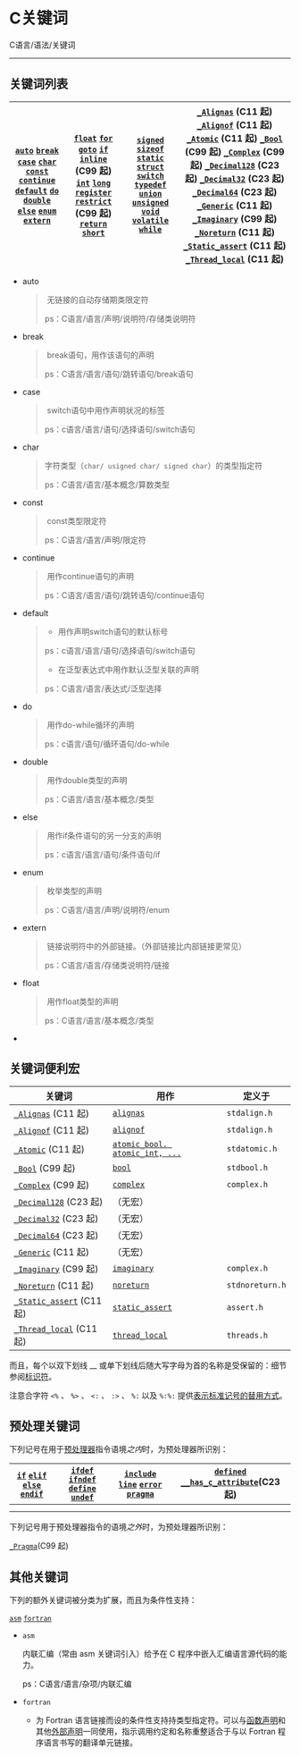 # C关键词

C语言/语法/关键词

---



## 关键词列表

| [`auto`](https://zh.cppreference.com/w/c/keyword/auto) [`break`](https://zh.cppreference.com/w/c/keyword/break) [`case`](https://zh.cppreference.com/w/c/keyword/case) [`char`](https://zh.cppreference.com/w/c/keyword/char) [`const`](https://zh.cppreference.com/w/c/keyword/const) [`continue`](https://zh.cppreference.com/w/c/keyword/continue) [`default`](https://zh.cppreference.com/w/c/keyword/default) [`do`](https://zh.cppreference.com/w/c/keyword/do) [`double`](https://zh.cppreference.com/w/c/keyword/double) [`else`](https://zh.cppreference.com/w/c/keyword/else) [`enum`](https://zh.cppreference.com/w/c/keyword/enum) [`extern`](https://zh.cppreference.com/w/c/keyword/extern) | [`float`](https://zh.cppreference.com/w/c/keyword/float) [`for`](https://zh.cppreference.com/w/c/keyword/for) [`goto`](https://zh.cppreference.com/w/c/keyword/goto) [`if`](https://zh.cppreference.com/w/c/keyword/if) [`inline`](https://zh.cppreference.com/w/c/keyword/inline) (C99 起) [`int`](https://zh.cppreference.com/w/c/keyword/int) [`long`](https://zh.cppreference.com/w/c/keyword/long) [`register`](https://zh.cppreference.com/w/c/keyword/register) [`restrict`](https://zh.cppreference.com/w/c/keyword/restrict) (C99 起) [`return`](https://zh.cppreference.com/w/c/keyword/return) [`short`](https://zh.cppreference.com/w/c/keyword/short) | [`signed`](https://zh.cppreference.com/w/c/keyword/signed) [`sizeof`](https://zh.cppreference.com/w/c/keyword/sizeof) [`static`](https://zh.cppreference.com/w/c/keyword/static) [`struct`](https://zh.cppreference.com/w/c/keyword/struct) [`switch`](https://zh.cppreference.com/w/c/keyword/switch) [`typedef`](https://zh.cppreference.com/w/c/keyword/typedef) [`union`](https://zh.cppreference.com/w/c/keyword/union) [`unsigned`](https://zh.cppreference.com/w/c/keyword/unsigned) [`void`](https://zh.cppreference.com/w/c/keyword/void) [`volatile`](https://zh.cppreference.com/w/c/keyword/volatile) [`while`](https://zh.cppreference.com/w/c/keyword/while) | [`_Alignas`](https://zh.cppreference.com/w/c/keyword/_Alignas) (C11 起) [`_Alignof`](https://zh.cppreference.com/w/c/keyword/_Alignof) (C11 起) [`_Atomic`](https://zh.cppreference.com/w/c/keyword/_Atomic) (C11 起) [`_Bool`](https://zh.cppreference.com/w/c/keyword/_Bool) (C99 起) [`_Complex`](https://zh.cppreference.com/w/c/keyword/_Complex) (C99 起) [`_Decimal128`](https://zh.cppreference.com/mwiki/index.php?title=c/keyword/_Decimal128&action=edit&redlink=1) (C23 起) [`_Decimal32`](https://zh.cppreference.com/mwiki/index.php?title=c/keyword/_Decimal32&action=edit&redlink=1) (C23 起) [`_Decimal64`](https://zh.cppreference.com/mwiki/index.php?title=c/keyword/_Decimal64&action=edit&redlink=1) (C23 起) [`_Generic`](https://zh.cppreference.com/w/c/keyword/_Generic) (C11 起) [`_Imaginary`](https://zh.cppreference.com/w/c/keyword/_Imaginary) (C99 起) [`_Noreturn`](https://zh.cppreference.com/w/c/keyword/_Noreturn) (C11 起) [`_Static_assert`](https://zh.cppreference.com/w/c/keyword/_Static_assert) (C11 起) [`_Thread_local`](https://zh.cppreference.com/w/c/keyword/_Thread_local) (C11 起) |
| ------------------------------------------------------------ | ------------------------------------------------------------ | ------------------------------------------------------------ | ------------------------------------------------------------ |

- auto	

  > ​	无链接的自动存储期类限定符
  >
  > ps：C语言/语言/声明/说明符/存储类说明符

- break

  > ​	break语句，用作该语句的声明
  >
  > ps：C语言/语言/语句/跳转语句/break语句

- case

  > ​	switch语句中用作声明状况的标签
  >
  > ps：c语言/语言/语句/选择语句/switch语句

- char

  > ​	字符类型（`char/ usigned char/ signed char`）的类型指定符
  >
  > ps：C语言/语言/基本概念/算数类型

- const

  > ​	const类型限定符
  >
  > ps：C语言/语言/声明/限定符

- continue

  > ​	用作continue语句的声明
  >
  > ps：C语言/语言/语句/跳转语句/continue语句

- default

  > - 用作声明switch语句的默认标号
  >
  > ps：c语言/语言/语句/选择语句/switch语句
  >
  > - 在泛型表达式中用作默认泛型关联的声明
  >
  > ps：C语言/语言/表达式/泛型选择

- do

  > ​	用作do-while循环的声明	
  >
  > ps：c语言/语句/循环语句/do-while

- double

  > ​	用作double类型的声明
  >
  > ps：C语言/语言/基本概念/类型

- else

  > ​	用作if条件语句的另一分支的声明
  >
  > ps：c语言/语言/语句/条件语句/if

- enum

  > ​	枚举类型的声明
  >
  > ps：C语言/语言/声明/说明符/enum

- extern

  > ​	链接说明符中的外部链接。（外部链接比内部链接更常见）
  >
  > ps：C语言/语言/存储类说明符/链接

- float

  > ​	用作float类型的声明
  >
  > ps：C语言/语言/基本概念/类型

- 

## 关键词便利宏

| 关键词                                                       | 用作                                                         | 定义于          |
| ------------------------------------------------------------ | ------------------------------------------------------------ | --------------- |
| [`_Alignas`](https://zh.cppreference.com/w/c/keyword/_Alignas) (C11 起) | [`alignas`](https://zh.cppreference.com/w/c/types)           | `stdalign.h`    |
| [`_Alignof`](https://zh.cppreference.com/w/c/keyword/_Alignof) (C11 起) | [`alignof`](https://zh.cppreference.com/w/c/types)           | `stdalign.h`    |
| [`_Atomic`](https://zh.cppreference.com/w/c/keyword/_Atomic) (C11 起) | [`atomic_bool. atomic_int, ...`](https://zh.cppreference.com/w/c/atomic) | `stdatomic.h`   |
| [`_Bool`](https://zh.cppreference.com/w/c/keyword/_Bool) (C99 起) | [`bool`](https://zh.cppreference.com/w/c/types)              | `stdbool.h`     |
| [`_Complex`](https://zh.cppreference.com/w/c/keyword/_Complex) (C99 起) | [`complex`](https://zh.cppreference.com/w/c/numeric/complex/complex) | `complex.h`     |
| [`_Decimal128`](https://zh.cppreference.com/mwiki/index.php?title=c/keyword/_Decimal128&action=edit&redlink=1) (C23 起) | （无宏）                                                     |                 |
| [`_Decimal32`](https://zh.cppreference.com/mwiki/index.php?title=c/keyword/_Decimal32&action=edit&redlink=1) (C23 起) | （无宏）                                                     |                 |
| [`_Decimal64`](https://zh.cppreference.com/mwiki/index.php?title=c/keyword/_Decimal64&action=edit&redlink=1) (C23 起) | （无宏）                                                     |                 |
| [`_Generic`](https://zh.cppreference.com/w/c/keyword/_Generic) (C11 起) | （无宏）                                                     |                 |
| [`_Imaginary`](https://zh.cppreference.com/w/c/keyword/_Imaginary) (C99 起) | [`imaginary`](https://zh.cppreference.com/w/c/numeric/complex/imaginary) | `complex.h`     |
| [`_Noreturn`](https://zh.cppreference.com/w/c/keyword/_Noreturn) (C11 起) | [`noreturn`](https://zh.cppreference.com/w/c/types)          | `stdnoreturn.h` |
| [`_Static_assert`](https://zh.cppreference.com/w/c/keyword/_Static_assert) (C11 起) | [`static_assert`](https://zh.cppreference.com/w/c/error/static_assert) | `assert.h`      |
| [`_Thread_local`](https://zh.cppreference.com/w/c/keyword/_Thread_local) (C11 起) | [`thread_local`](https://zh.cppreference.com/w/c/thread/thread_local) | `threads.h`     |



而且，每个以双下划线 __ 或单下划线后随大写字母为首的名称是受保留的：细节参阅[标识符](https://zh.cppreference.com/w/c/language/identifier#.E4.BF.9D.E7.95.99.E6.A0.87.E8.AF.86.E7.AC.A6)。

注意合字符 `<%` 、 `%>` 、 `<:` 、 `:>` 、 `%:` 以及 `%:%:` 提供[表示标准记号的替用方式](https://zh.cppreference.com/w/c/language/operator_alternative)。



## 预处理关键词

下列记号在用于[预处理器](https://zh.cppreference.com/w/c/preprocessor)指令语境*之内*时，为预处理器所识别：

| [`if`](https://zh.cppreference.com/w/c/preprocessor/conditional) [`elif`](https://zh.cppreference.com/w/c/preprocessor/conditional) [`else`](https://zh.cppreference.com/w/c/preprocessor/conditional) [`endif`](https://zh.cppreference.com/w/c/preprocessor/conditional) | [`ifdef`](https://zh.cppreference.com/w/c/preprocessor/conditional) [`ifndef`](https://zh.cppreference.com/w/c/preprocessor/conditional) [`define`](https://zh.cppreference.com/w/c/preprocessor/replace) [`undef`](https://zh.cppreference.com/w/c/preprocessor/replace) | [`include`](https://zh.cppreference.com/w/c/preprocessor/include) [`line`](https://zh.cppreference.com/w/c/preprocessor/line) [`error`](https://zh.cppreference.com/w/c/preprocessor/error) [`pragma`](https://zh.cppreference.com/w/c/preprocessor/impl) | [`defined`](https://zh.cppreference.com/w/c/preprocessor/conditional) [`__has_c_attribute`](https://zh.cppreference.com/w/c/language/attributes)(C23 起) |
| ------------------------------------------------------------ | ------------------------------------------------------------ | ------------------------------------------------------------ | ------------------------------------------------------------ |
|                                                              |                                                              |                                                              |                                                              |
|                                                              |                                                              |                                                              |                                                              |

下列记号用于预处理器指令的语境*之外*时，为预处理器所识别：

[`_Pragma`](https://zh.cppreference.com/w/c/preprocessor/impl)(C99 起)



## 其他关键词

下列的额外关键词被分类为扩展，而且为条件性支持：

[`asm`](https://zh.cppreference.com/w/c/language/asm) [`fortran`](https://zh.cppreference.com/w/c/keyword/fortran)

- ```asm```

  内联汇编（常由 asm 关键词引入）给予在 C 程序中嵌入汇编语言源代码的能力。

  ps：C语言/语言/杂项/内联汇编

- `fortran`

  - 为 Fortran 语言链接而设的条件性支持持类型指定符。可以与[函数声明](https://zh.cppreference.com/w/c/language/function_declaration)和其他[外部声明](https://zh.cppreference.com/w/c/language/extern)一同使用，指示调用约定和名称重整适合于与以 Fortran 程序语言书写的翻译单元链接。

